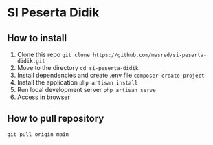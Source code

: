 # SI Peserta Didik

## How to install
1. Clone this repo `git clone https://github.com/masred/si-peserta-didik.git`
2. Move to the directory `cd si-peserta-didik`
3. Install dependencies and create .env file `composer create-project`
4. Install the application `php artisan install`
5. Run local development server `php artisan serve`
6. Access in browser
## How to pull repository
`
git pull origin main
`
